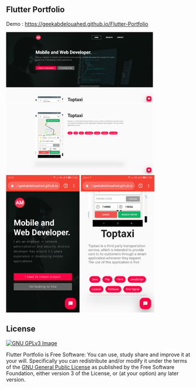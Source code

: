 ## Flutter Portfolio

Demo : https://geekabdelouahed.github.io/Flutter-Portfolio

<kbd><img src="screenshot/web1.png" width="400"></kbd>
<kbd><img src="screenshot/web2.png" width="400"></kbd>
<kbd><img src="screenshot/mobile1.png" width="200"></kbd>
<kbd><img src="screenshot/mobile2.png" width="200"></kbd>

## License
[![GNU GPLv3 Image](https://www.gnu.org/graphics/gplv3-127x51.png)](http://www.gnu.org/licenses/gpl-3.0.en.html)  

Flutter Portfolio is Free Software: You can use, study share and improve it at your
will. Specifically you can redistribute and/or modify it under the terms of the
[GNU General Public License](https://www.gnu.org/licenses/gpl.html) as
published by the Free Software Foundation, either version 3 of the License, or
(at your option) any later version.  
